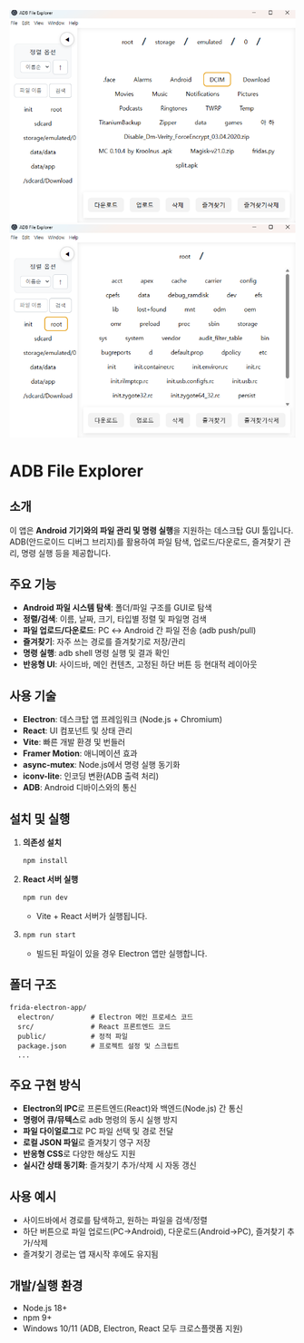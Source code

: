 ![앱 대표 이미지](./src/assets/image.webp)
![앱 대표 이미지2](./src/assets/image2.png)

# ADB File Explorer

## 소개

이 앱은 **Android 기기와의 파일 관리 및 명령 실행**을 지원하는 데스크탑 GUI 툴입니다.  
ADB(안드로이드 디버그 브리지)를 활용하여 파일 탐색, 업로드/다운로드, 즐겨찾기 관리, 명령 실행 등을 제공합니다.

## 주요 기능

- **Android 파일 시스템 탐색**: 폴더/파일 구조를 GUI로 탐색
- **정렬/검색**: 이름, 날짜, 크기, 타입별 정렬 및 파일명 검색
- **파일 업로드/다운로드**: PC ↔ Android 간 파일 전송 (adb push/pull)
- **즐겨찾기**: 자주 쓰는 경로를 즐겨찾기로 저장/관리
- **명령 실행**: adb shell 명령 실행 및 결과 확인
- **반응형 UI**: 사이드바, 메인 컨텐츠, 고정된 하단 버튼 등 현대적 레이아웃

## 사용 기술

- **Electron**: 데스크탑 앱 프레임워크 (Node.js + Chromium)
- **React**: UI 컴포넌트 및 상태 관리
- **Vite**: 빠른 개발 환경 및 번들러
- **Framer Motion**: 애니메이션 효과
- **async-mutex**: Node.js에서 명령 실행 동기화
- **iconv-lite**: 인코딩 변환(ADB 출력 처리)
- **ADB**: Android 디바이스와의 통신

## 설치 및 실행

1. **의존성 설치**
   ```bash
   npm install
   ```

2. **React 서버 실행**
   ```bash
   npm run dev
   ```
   - Vite + React 서버가 실행됩니다.

3. 
   ```bash
   npm run start
   ```
   - 빌드된 파일이 있을 경우 Electron 앱만 실행합니다.

## 폴더 구조

```
frida-electron-app/
  electron/         # Electron 메인 프로세스 코드
  src/              # React 프론트엔드 코드
  public/           # 정적 파일
  package.json      # 프로젝트 설정 및 스크립트
  ...
```

## 주요 구현 방식

- **Electron의 IPC**로 프론트엔드(React)와 백엔드(Node.js) 간 통신
- **명령어 큐/뮤텍스**로 adb 명령의 동시 실행 방지
- **파일 다이얼로그**로 PC 파일 선택 및 경로 전달
- **로컬 JSON 파일**로 즐겨찾기 영구 저장
- **반응형 CSS**로 다양한 해상도 지원
- **실시간 상태 동기화**: 즐겨찾기 추가/삭제 시 자동 갱신

## 사용 예시

- 사이드바에서 경로를 탐색하고, 원하는 파일을 검색/정렬
- 하단 버튼으로 파일 업로드(PC→Android), 다운로드(Android→PC), 즐겨찾기 추가/삭제
- 즐겨찾기 경로는 앱 재시작 후에도 유지됨

## 개발/실행 환경

- Node.js 18+
- npm 9+
- Windows 10/11 (ADB, Electron, React 모두 크로스플랫폼 지원)

